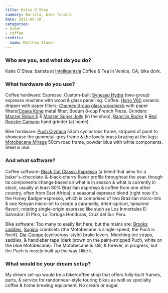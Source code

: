 ```yaml
---
title: Katie O'Shea
summary: Barista, bike fanatic
date: 2011-06-10
categories:
- biker
- coffee
credits:
  name: Matthew Staver
---
```


### Who are you, and what do you do?

Katie O'Shea: barista at [Intelligentsia](http://www.intelligentsiacoffee.com/ "A coffee and tea vendor.") Coffee & Tea in Venice, CA; bike dork.

### What hardware do you use?

Coffee hardware: Espresso: Custom-built [Synesso Hydra][hydra] (two-group) espresso machine with wood & glass panelling. Coffee: [Hario V60][hario-v60] ceramic dripper with paper filters; [Chemex 6-cup glass woodneck][chemex-6-cup] with paper filters/[Coava Kone][kone] metal filter; Bodum 8-cup French Press. Grinders: [Mazzer Robur E][robur] & [Mazzer Super Jolly][super-jolly] (in the shop), [Rancilio Rocky][rocky] & [Red Rooster Camano][camano] hand grinder (at home).

Bike hardware: [Puch Olympia](http://www.flickr.com/photos/katieshakes/3800421765/ "A photo of Katie's bike (including frame).") 53cm cyclocross frame, stripped of paint to showcase the gunmetal-grey frame & the lovely brass brazing at the lugs; [Motobecane Mirage][mirage] 50cm road frame, powder blue with white components. Steel is real.

### And what software?

Coffee software: [Black Cat Classic Espresso][black-cat-classic] (a blend that aims for a baker's-chocolate-&-black-cherry flavor profile throughout the year, though its components change based on what is in season & what is currently in stock, usually at least 80% Brazilian espresso & coffee from one other country, often from East Africa); a seasonal espresso blend (right now it's the Honey Badger espresso, which is comprised of two Brazilian micro-lots & one Kenyan micro-lot to create a caramelly, dried-apricot, tamarind flavor); rotating single-origin espresso like such as Los Inmortales El Salvador: El Pino, La Tortuga Honduras, Cruz del Sur Peru.

Bike software: Too many to easily list here, but the mains are: [Brooks saddles](http://www.brooksengland.com/en/Shop_Saddles.aspx "Brooks' saddles."), [Sugino](http://www.suginoltd.co.jp/ "Sugino's website.") cranksets (the Motobecane is single-speed, the Puch is fixed), [Dia-Compe](http://www.diacompe.co.jp/ "Dia-Compe's website.") (cyclocross-style) brake levers. Matching toe straps, saddles, & handlebar tape (dark brown on the paint-stripped Puch, white on the blue Motobecane). The Motobecane is still, & forever, in progress, but the Puch is mostly built up the way I like it.

### What would be your dream setup?

My dream set-up would be a bike/coffee shop that offers fully-built frames, parts, & service for randonneur-style touring bikes as well as specialty coffee & home brewing equipment. No cream or sugar.

[black-cat-classic]: http://www.intelligentsiacoffee.com/product/coffee/classic-espresso-black-cat-project/ "A blend of coffee."
[camano]: http://web.archive.org/web/20160403025653/http://www.redroostertradingcompany.com/shop/camano-coffee-mill-3/ "A hand-cranked coffee mill."
[chemex-6-cup]: https://www.amazon.com/Chemex-6-Cup-Classic-Series-Coffee/dp/B0000YWF5E "A coffee maker."
[hario-v60]: https://www.amazon.com/Hario-V60-Coffee-Server-14oz/dp/B003DAH9B2 "A coffee server."
[hydra]: http://www.synesso.com/default.aspx?ID=8 "An espresso machine."
[kone]: https://ablebrewing.com/products/kone-coffee-filter "A stainless steel coffee filter."
[mirage]: http://web.archive.org/web/20220521154720/https://socalmtb.com/messages/road/messages/1083.htm "A bike frame from the 80's."
[robur]: https://www.amazon.com/Mazzer-Robur-Electronic-Commercial-Grinder/dp/B004VUQJO6 "A coffee grinder."
[rocky]: https://www.amazon.com/Rancilio-HSD-ROC-SD-Rocky-Coffee-Grinder/dp/B00H1OUW24 "A coffee grinder."
[super-jolly]: http://web.archive.org/web/20150310211055/http://www.mazzer.com:80/scheda.asp?idprod=1 "A coffee grinder."
